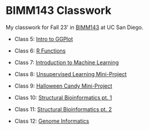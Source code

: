 # BIMM143 Classwork
My classwork for Fall 23' in [BIMM143](https://bioboot.github.io/bimm143_F23/) at UC San Diego.  

- Class 5: [Intro to GGPlot](https://github.com/aishamohamed0/bimm143_github/blob/main/Class5/Class5.md)

- Class 6: [R Functions](https://github.com/aishamohamed0/bimm143_github/blob/main/Class6/Class6.md)

- Class 7: [Introduction to Machine Learning](https://github.com/aishamohamed0/bimm143_github/blob/main/Class7/Class7.md)

- Class 8: [Unsupervised Learning Mini-Project](https://github.com/aishamohamed0/bimm143_github/blob/main/Class8/Class8.md)

- Class 9: [Halloween Candy Mini-Project](https://github.com/aishamohamed0/bimm143_github/blob/main/Class9/Class9.md)

- Class 10: [Structural Bioinformatics pt. 1](https://github.com/aishamohamed0/bimm143_github/blob/main/Class10/Class10.md)

- Class 11: [Structural Bioinformatics pt. 2](https://github.com/aishamohamed0/bimm143_github/blob/main/Class11/Class10_pt2.md)

- Class 12: [Genome Informatics](https://github.com/aishamohamed0/bimm143_github/blob/main/Class12/Class%2012%20Genome%20Informatics.pdf)
